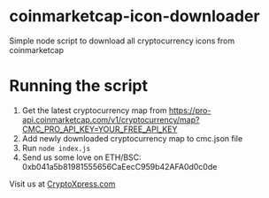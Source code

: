 # coinmarketcap-icon-downloader

Simple node script to download all cryptocurrency icons from coinmarketcap

# Running the script

1. Get the latest cryptocurrency map from https://pro-api.coinmarketcap.com/v1/cryptocurrency/map?CMC_PRO_API_KEY=YOUR_FREE_API_KEY
2. Add newly downloaded cryptocurrency map to cmc.json file
3. Run `node index.js`
4. Send us some love on ETH/BSC: 0xb041a5b81981555656CaEecC959b42AFA0d0c0de

Visit us at [CryptoXpress.com](https://cryptoxpress.com)
